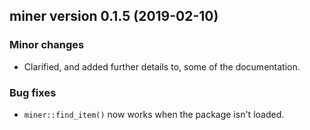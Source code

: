 ## miner version 0.1.5 (2019-02-10)

### Minor changes

- Clarified, and added further details to, some of the documentation.

### Bug fixes

- `miner::find_item()` now works when the package isn't loaded.
